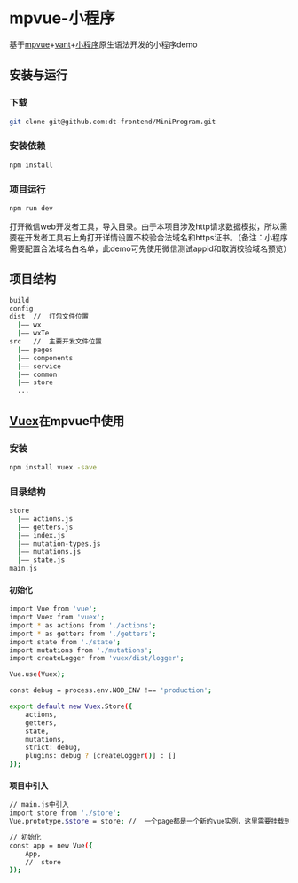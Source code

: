 # mpvue-小程序
基于[mpvue](http://mpvue.com)+[vant](https://youzan.github.io/vant-weapp)+[小程序](https://developers.weixin.qq.com/miniprogram/dev/)原生语法开发的小程序demo

## 安装与运行
### 下载
```bash
git clone git@github.com:dt-frontend/MiniProgram.git
```
### 安装依赖
```bash
npm install
```
### 项目运行
```bash
npm run dev
```
打开微信web开发者工具，导入目录。由于本项目涉及http请求数据模拟，所以需要在开发者工具右上角打开详情设置不校验合法域名和https证书。（备注：小程序需要配置合法域名白名单，此demo可先使用微信测试appid和取消校验域名预览）

## 项目结构
```bash
build
config
dist  //  打包文件位置
  |—— wx
  |—— wxTe
src   //  主要开发文件位置
  |—— pages
  |—— components
  |—— service
  |—— common
  |—— store
  ...
```

## [Vuex](https://vuex.vuejs.org)在mpvue中使用
### 安装
```bash
npm install vuex -save
```
### 目录结构
```bash
store
  |—— actions.js
  |—— getters.js
  |—— index.js
  |—— mutation-types.js
  |—— mutations.js
  |—— state.js
main.js
```
#### 初始化
```bash
import Vue from 'vue';
import Vuex from 'vuex';
import * as actions from './actions';
import * as getters from './getters';
import state from './state';
import mutations from './mutations';
import createLogger from 'vuex/dist/logger';

Vue.use(Vuex);

const debug = process.env.NOD_ENV !== 'production';

export default new Vuex.Store({
    actions,
    getters,
    state,
    mutations,
    strict: debug,
    plugins: debug ? [createLogger()] : []
});
```
#### 项目中引入
```bash
// main.js中引入
import store from './store';
Vue.prototype.$store = store; //  一个page都是一个新的vue实例，这里需要挂载到Vue原型中

// 初始化
const app = new Vue({
    App,
    //  store
});
```
